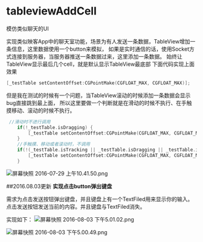 # tableviewAddCell
模仿类似聊天的UI

实现类似映客App中的聊天室功能，场景为有人发送一条数据，TableView增加一条信息，这里数据使用一个button来模拟，
如果是实时通信的话，使用Socket方式连接到服务器，当服务器推送一条数据过来，这里添加一条数据。
始终让TableView显示最后几个cell，就是默认显示TableView最底部
下面代码实现上面效果
```Objective-C
[_testTable setContentOffset:CGPointMake(CGFLOAT_MAX, CGFLOAT_MAX)];
```
但是我在测试的时候有一个问题，当TableView滚动的时候添加一条数据会显示bug直接跳到最上面，
所以这里要做一个判断就是在滑动的时候不执行、在手触摸移动、滚动的时候不执行。
```Objective-C
 //滑动时不进行调用
    if(!_testTable.isDragging) {
        [_testTable setContentOffset:CGPointMake(CGFLOAT_MAX, CGFLOAT_MAX)];
    }
    //手触摸、移动或者滚动时，不调用
    if(!(_testTable.isTracking || _testTable.isDragging || _testTable.isDecelerating)) {
        [_testTable setContentOffset:CGPointMake(CGFLOAT_MAX, CGFLOAT_MAX)];
    }
```
![屏幕快照 2016-07-29 上午10.41.50.png](http://ww3.sinaimg.cn/large/72f96cbagw1f6ame1j9jgj20pm17macq.jpg)

##2016.08.03更新
**实现点击button弹出键盘**

需求为点击发送按钮弹出键盘，并且键盘上有一个TextFiled用来显示你的输入。点击发送按钮发送当前的内容。并且键盘与TextFiled消失。

实现如下：
![屏幕快照 2016-08-03 下午5.01.02.png](http://ww4.sinaimg.cn/large/006tKfTcgw1f6gnzcci0ej30hw0vgwg9.jpg)

![屏幕快照 2016-08-03 下午5.00.49.png](http://ww3.sinaimg.cn/large/006tKfTcgw1f6gnzbteo0j30hq0vm76t.jpg)

